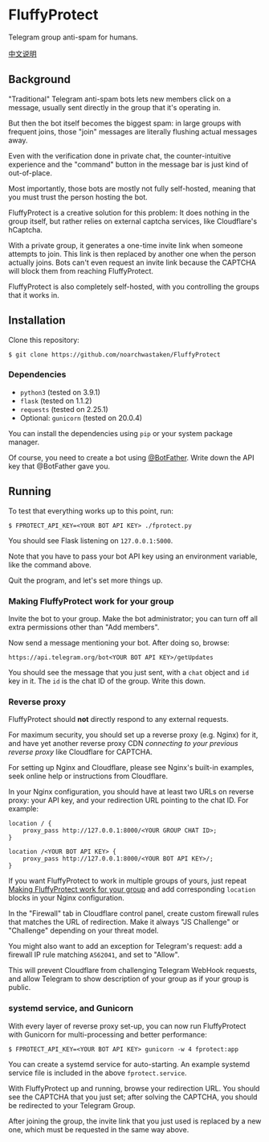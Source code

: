 # FluffyProtect

Telegram group anti-spam for humans.

[中文说明](/README-zh.md)


## Background

"Traditional" Telegram anti-spam bots lets new members click on a message, usually sent directly in the group that it's operating in.

But then the bot itself becomes the biggest spam: in large groups with frequent joins, those "join" messages are literally flushing actual messages away.

Even with the verification done in private chat, the counter-intuitive experience and the "command" button in the message bar is just kind of out-of-place.

Most importantly, those bots are mostly not fully self-hosted, meaning that you must trust the person hosting the bot.

FluffyProtect is a creative solution for this problem: It does nothing in the group itself, but rather relies on external captcha services, like Cloudflare's hCaptcha.

With a private group, it generates a one-time invite link when someone attempts to join. This link is then replaced by another one when the person actually joins. Bots can't even request an invite link because the CAPTCHA will block them from reaching FluffyProtect.

FluffyProtect is also completely self-hosted, with you controlling the groups that it works in.


## Installation

Clone this repository:

```
$ git clone https://github.com/noarchwastaken/FluffyProtect
```

### Dependencies

- `python3` (tested on 3.9.1)
- `flask` (tested on 1.1.2)
- `requests` (tested on 2.25.1)
- Optional: `gunicorn` (tested on 20.0.4)

You can install the dependencies using `pip` or your system package manager.

Of course, you need to create a bot using [@BotFather](https://t.me/BotFather). Write down the API key that @BotFather gave you.


## Running

To test that everything works up to this point, run:

```
$ FPROTECT_API_KEY=<YOUR BOT API KEY> ./fprotect.py
```

You should see Flask listening on `127.0.0.1:5000`.

Note that you have to pass your bot API key using an environment variable, like the command above.

Quit the program, and let's set more things up.

### Making FluffyProtect work for your group

Invite the bot to your group. Make the bot administrator; you can turn off all extra permissions other than "Add members".

Now send a message mentioning your bot. After doing so, browse:

```
https://api.telegram.org/bot<YOUR BOT API KEY>/getUpdates
```

You should see the message that you just sent, with a `chat` object and `id` key in it. The `id` is the chat ID of the group. Write this down.

### Reverse proxy

FluffyProtect should **not** directly respond to any external requests.

For maximum security, you should set up a reverse proxy (e.g. Nginx) for it, and have yet another reverse proxy CDN *connecting to your previous reverse proxy* like Cloudflare for CAPTCHA.

For setting up Nginx and Cloudflare, please see Nginx's built-in examples, seek online help or instructions from Cloudflare.

In your Nginx configuration, you should have at least two URLs on reverse proxy: your API key, and your redirection URL pointing to the chat ID. For example:

```
location / {
    proxy_pass http://127.0.0.1:8000/<YOUR GROUP CHAT ID>;
}

location /<YOUR BOT API KEY> {
    proxy_pass http://127.0.0.1:8000/<YOUR BOT API KEY>/;
}
```

If you want FluffyProtect to work in multiple groups of yours, just repeat [Making FluffyProtect work for your group](#making-fluffyprotect-work-for-your-group) and add corresponding `location` blocks in your Nginx configuration.

In the "Firewall" tab in Cloudflare control panel, create custom firewall rules that matches the URL of redirection. Make it always "JS Challenge" or "Challenge" depending on your threat model.

You might also want to add an exception for Telegram's request: add a firewall IP rule matching `AS62041`, and set to "Allow".

This will prevent Cloudflare from challenging Telegram WebHook requests, and allow Telegram to show description of your group as if your group is public.

### systemd service, and Gunicorn

With every layer of reverse proxy set-up, you can now run FluffyProtect with Gunicorn for multi-processing and better performance:

```
$ FPROTECT_API_KEY=<YOUR BOT API KEY> gunicorn -w 4 fprotect:app
```

You can create a systemd service for auto-starting. An example systemd service file is included in the above `fprotect.service`.

With FluffyProtect up and running, browse your redirection URL. You should see the CAPTCHA that you just set; after solving the CAPTCHA, you should be redirected to your Telegram Group.

After joining the group, the invite link that you just used is replaced by a new one, which must be requested in the same way above.
